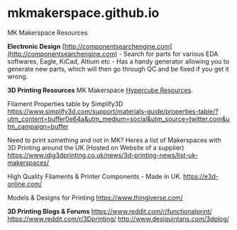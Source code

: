 # mkmakerspace.github.io
MK Makerspace Resources

**Electronic Design**
[http://componentsearchengine.com](http://componentsearchengine.com) - Search for parts for various EDA softwares, Eagle, KiCad, Altium etc - Has a handy generator allowing you to generate new parts, which will then go through QC and be fixed if you get it wrong.

**3D Printing Resources**
MK Makerspace [Hypercube Resources](/hypercube/).

Filament Properties table by Simplify3D
https://www.simplify3d.com/support/materials-guide/properties-table/?utm_content=buffer0e64a&utm_medium=social&utm_source=twitter.com&utm_campaign=buffer

Need to print something and not in MK? Heres a list of Makerspaces with 3D Printing around the UK.(Hosted on Website of a supplier)
https://www.idig3dprinting.co.uk/news/3d-printing-news/list-uk-makerspaces/

High Quality Filaments & Printer Components - Made in UK.
https://e3d-online.com/

Models & Designs for Printing
https://www.thingiverse.com/

**3D Printing Blogs & Forums**
https://www.reddit.com/r/functionalprint/
https://www.reddit.com/r/3Dprinting/
http://www.desiquintans.com/3dplog/

